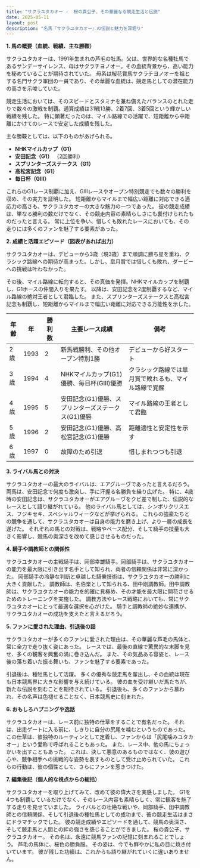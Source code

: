 ```yaml
---
title: "サクラユタカオー -  桜の貴公子、その華麗なる競走生活と伝説"
date: 2025-05-11
layout: post
description: "名馬『サクラユタカオー』の伝説と魅力を深堀り"
---
```


**1. 馬の概要（血統、戦績、主な勝鞍）**

サクラユタカオーは、1991年生まれの芦毛の牡馬。父は、世界的な名種牡馬であるサンデーサイレンス、母はサクラチヨノオー。その血統背景から、高い能力を秘めていることが期待されていた。  母系は桜花賞馬サクラチヨノオーを祖とする名門サクラ軍団の一員であり、その華麗な血統は、競走馬としての潜在能力の高さを示唆していた。

競走生活においては、そのスピードとスタミナを兼ね備えたバランスのとれた走りで数々の激戦を制覇。通算成績は31戦13勝、2着7回、3着5回という輝かしい戦績を残した。  特に顕著だったのは、マイル路線での活躍で、短距離から中距離にかけてのレースで安定した成績を残した。

主な勝鞍としては、以下のものがあげられる。

* **NHKマイルカップ（G1）**
* **安田記念（G1）**  （2回勝利）
* **スプリンターズステークス（G1）**
* **高松宮記念（G1）**
* **毎日杯（GIII）**


これらのG1レース制覇に加え、GIIIレースやオープン特別競走でも数々の勝利を収め、その実力を証明した。  短距離からマイルまで幅広い距離に対応できる適応力の高さも、サクラユタカオーの大きな魅力の一つであった。  彼の競走成績は、単なる勝利の数だけでなく、その競走内容の素晴らしさにも裏付けられたものだったと言える。  常に上位を争い、惜しくも敗れたレースにおいても、その走りには多くのファンを魅了する要素があった。


**2. 成績と活躍エピソード（図表があれば出力）**

サクラユタカオーは、デビューから3歳（現3歳）まで順調に勝ち星を重ね、クラシック路線への期待が高まった。しかし、皐月賞では惜しくも敗れ、ダービーへの挑戦は叶わなかった。

その後、マイル路線に転向すると、その真価を発揮。NHKマイルカップを制覇し、G1ホースの仲間入りを果たす。  以降は、安田記念を2度制覇するなど、マイル路線の絶対王者として君臨した。  また、スプリンターズステークスと高松宮記念も制覇し、短距離からマイルまで幅広い距離に対応できる万能性を示した。

| 年齢 | 年 | 勝利数 | 主要レース成績 | 備考 |
|---|---|---|---|---|
| 2歳 | 1993 | 2 |  新馬戦勝利、その他オープン特別1勝 |  デビューから好スタート |
| 3歳 | 1994 | 4 |  NHKマイルカップ(G1)優勝、毎日杯(GIII)優勝 | クラシック路線では皐月賞で敗れるも、マイル路線で覚醒 |
| 4歳 | 1995 | 5 | 安田記念(G1)優勝、スプリンターズステークス(G1)優勝 | マイル路線の王者として君臨 |
| 5歳 | 1996 | 2 | 安田記念(G1)優勝、高松宮記念(G1)優勝 |  距離適性と安定性を示す |
| 6歳 | 1997 | 0 |  故障のため引退 |  惜しまれつつも引退 |


**3. ライバル馬との対決**

サクラユタカオーの最大のライバルは、エアグルーヴであったと言えるだろう。両馬は、安田記念で何度も激突し、手に汗握る名勝負を繰り広げた。  特に、4歳時の安田記念は、サクラユタカオーがエアグルーヴをクビ差で制した、伝説的なレースとして語り継がれている。  他のライバル馬としては、シンボリクリスエス、フジキセキ、スペシャルウィークなどが挙げられる。  これらの強豪たちとの競争を通して、サクラユタカオーは自身の能力を磨き上げ、より一層の成長を遂げた。  それぞれの馬との対戦は、戦略やペース配分、そして騎手の技量も大きく影響し、競馬の奥深さを改めて感じさせるものだった。


**4. 騎手や調教師との関係性**

サクラユタカオーの主戦騎手は、岡部幸雄騎手。岡部騎手は、サクラユタカオーの能力を最大限に引き出す名手として知られ、両者の信頼関係は非常に深かった。  岡部騎手の冷静な判断と卓越した騎乗技術は、サクラユタカオーの勝利に大きく貢献した。  調教師は、名伯楽として知られる、田中剛調教師。田中調教師は、サクラユタカオーの能力を的確に見極め、その才能を最大限に開花させるためのトレーニングを実施した。  調教方法やレース戦略においても、常にサクラユタカオーにとって最適な選択を心がけた。  騎手と調教師の絶妙な連携が、サクラユタカオーの成功を支えたと言えるだろう。


**5. ファンに愛された理由、引退後の話**

サクラユタカオーが多くのファンに愛された理由は、その華麗な芦毛の馬体と、常に全力で走り抜く姿にあった。  レースでは、最後の直線で驚異的な末脚を見せ、多くの観客を興奮の渦に巻き込んだ。  また、その気品ある容姿と、レース後の落ち着いた振る舞いも、ファンを魅了する要素であった。

引退後は、種牡馬として活躍。  多くの優秀な競走馬を輩出し、その血統は現在も日本競馬界に大きな影響を与え続けている。  彼の血を受け継いだ馬たちが、新たな伝説を刻むことを期待されている。  引退後も、多くのファンから慕われ、その名声は色褪せることなく、日本競馬史に刻まれた。


**6. おもしろハプニングや逸話**

サクラユタカオーは、レース前に独特の仕草をすることで有名だった。  それは、出走ゲートに入る前に、しきりに自分の尻尾を噛むというものであった。  この仕草は、彼独特のルーティンとして定着し、ファンからは「尻尾噛みユタカオー」という愛称で呼ばれることもあった。  また、レース中、他の馬にちょっかいを出すこともあった。  これは、決して悪意のあるものではなく、彼の遊び心や、競争相手への挑戦的な姿勢を表すものとして受け止められていた。  これらの行動は、彼の個性として、さらにファンを惹きつけた。


**7. 編集後記（個人的な視点からの総括）**

サクラユタカオーを取り上げてみて、改めて彼の偉大さを実感しました。  G1を4つも制覇しているだけでなく、そのレース内容も素晴らしく、常に観客を魅了する走りを見せていました。  ライバルとの壮絶な戦いや、岡部騎手、田中調教師との信頼関係、そして引退後の種牡馬としての成功まで、彼の競走生活はまさにドラマチックでした。  彼の競走成績やエピソードを通して、競馬の奥深さ、そして競走馬と人間との絆の強さを感じることができました。  桜の貴公子、サクラユタカオー。  その名は、永遠に競馬ファンの記憶に刻まれることでしょう。  芦毛の馬体に、桜色の勝負服。  その姿は、今でも鮮やかに私の目に焼き付いています。  彼が残した功績は、これからも語り継がれていくに違いありません。
